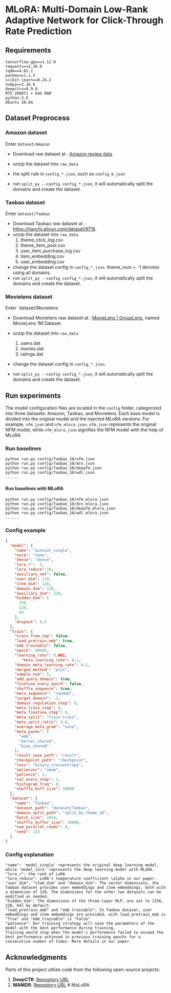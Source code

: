 # MLoRA: Multi-Domain Low-Rank Adaptive Network for Click-Through Rate Prediction

## Requirements

```
tensorflow-gpu==1.12.0
requests==2.26.0
tqdm==4.62.2
pandas==1.1.5
scikit-learn==0.24.2
numpy==1.16.6
deepctr==0.9.0
RTX 2080Ti + 64G RAM
python:3.6
Ubuntu 20.04
```

## Dataset Preprocess

### Amazon dataset

Enter `dataset/Amazon`

* Download raw dataset at : [Amazon review data](https://nijianmo.github.io/amazon/index.html#complete-data)
* unzip the dataset into `raw_data`

* the split rule in `config_*.json`, such as `config_6.json`
* run `split_py --config config_*.json`, it will automatically split the domains and create the dataset.

### Taobao dataset

Enter `dataset/Taobao`

* Download Taobao raw dataset at : https://tianchi.aliyun.com/dataset/9716.
* unzip the dataset into `raw_data`
  1. theme_click_log.csv
  2. theme_item_pool.csv
  3. user_item_purchase_log.csv
  4. item_embedding.csv
  5. user_embedding.csv
* change the dataset config in `config_*.json`. theme_num = -1 denotes using all domains.
* run `split_py --config config_*.json`, it will automatically split the domains and create the dataset.

### Movielens dataset

Enter `dataset/Movielens

- Download Movielens raw dataset at : [MovieLens | GroupLens](https://grouplens.org/datasets/movielens/), named MovieLens 1M Dataset.

- unzip the dataset into `raw_data`
  1. users.dat
  2. movies.dat
  3. ratings.dat
- change the dataset config in `config_*.json`. 
- run `split_py --config config_*.json`, it will automatically split the domains and create the dataset.

## Run experiments

The model configuration files are located in the `config` folder, categorized into three datasets: Amazon, Taobao, and Movielens. Each base model is divided into the original model and the injected MLoRA versions. For example, `nfm.json` and `nfm_mlora.json`. `nfm.json` represents the original NFM model, while `nfm_mlora.json` signifies the NFM model with the help of MLoRA

### Run baselines

```
python run.py config/Taobao_10/nfm.json
python run.py config/Taobao_10/dcn.json
python run.py config/Taobao_10/deepfm.json
python run.py config/Taobao_10/wdl.json
......
```

#### Run baselines with MLoRA

```
python run.py config/Taobao_10/nfm_mlora.json
python run.py config/Taobao_10/dcn_mlora.json
python run.py config/Taobao_10/deepfm_mlora.json
python run.py config/Taobao_10/wdl_mlora.json
......
```

### Config example

```json
{
  "model": {
    "name": "autoint_single",
    "norm": "none",
    "dense": "dense",
    "lora_r": -1,
    "lora_reduce":16,
    "auxiliary_net": false,
    "user_dim": 128,
    "item_dim": 128,
    "domain_dim": 128,
    "auxiliary_dim": 128,
    "hidden_dim": [
      256,
      128,
      64
    ],
    "dropout": 0.5
  },
  "train": {
    "train_from_ckp": false,
    "load_pretrain_emb": true,
    "emb_trainable": false,
    "epoch": 99999,
    "learning_rate": 0.001,
       "meta_learning_rate": 0.1,
    "domain_meta_learning_rate": 0.1,
    "merged_method": "plus",
    "sample_num": 5,
    "add_query_domain": true,
    "finetune_every_epoch": false,
    "shuffle_sequence": true,
    "meta_sequence": "random",
    "target_domain": -1,
    "domain_regulation_step": 0,
    "meta_train_step": 0,
    "meta_finetune_step": 0,
    "meta_split": "train-train",
    "meta_split_ratio": 0.8,
    "average_meta_grad": "none",
    "meta_parms": [
      "emb",
      "kernel_shared",
      "bias_shared"
    ],
    "result_save_path": "result",
    "checkpoint_path": "checkpoint",
    "loss": "binary_crossentropy",
    "optimizer": "adam",
    "patience": 3,
    "val_every_step": 1,
    "histogram_freq": 0,
    "shuffle_buff_size": 10000
  },
  "dataset": {
    "name": "Taobao",
    "dataset_path": "dataset/Taobao",
    "domain_split_path": "split_by_theme_10",
    "batch_size": 1024,
    "shuffle_buffer_size": 10000,
    "num_parallel_reads": 8,
    "seed": 123
  }
}
```

### Config explanation

```
"name": 'model_single' represents the original deep learning model, while 'model_lora' represents the deep learning model with MLoRA.
"lora_r": the rank of LoRA
"lora_reduce": LoRA's temperature coefficient \alpha in our paper.
"user_dim", "item_dim" and "domain_dim": The vector dimensions, the Taobao dataset provides user embeddings and item embeddings, both with a dimension of 128. The dimensions for the other two datasets can be modified as needed.
"hidden_dim": The dimensions of the three-layer MLP, are set to [256, 128, 64] by default.
"load_pretrain_emb“ and "emb_trainable": In Taobao dataset, user embeddings and item embeddings are provided, with load_pretrain_emb is "True" and "emb_trainable" is "False"
"patience": Our training strategy will save the parameters of the model with the best performance during training. 
Training would stop when the model's performance failed to exceed the best performance achieved in previous training epochs for a consecutive number of times. More details in our paper.
```

## Acknowledgments

Parts of this project utilize code from the following open-source projects:

1. **DeepCTR**: [Repository URL](https://github.com/shenweichen/DeepCTR)
2. **MAMDR**: [Repository URL](https://github.com/RManLuo/MAMDR)
   #   M o L o R A  
 